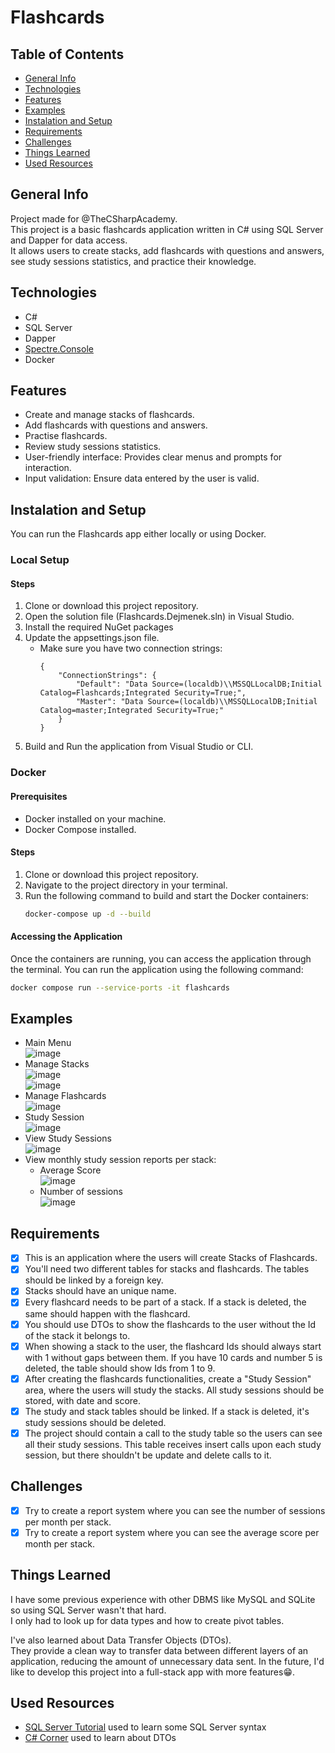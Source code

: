 ﻿# Flashcards

## Table of Contents
- [General Info](#general-info)
- [Technologies](#technologies)
- [Features](#features)
- [Examples](#examples)
- [Instalation and Setup](#instalation-and-setup)
- [Requirements](#requirements)
- [Challenges](#challenges)
- [Things Learned](#things-learned)
- [Used Resources](#used-resources)

## General Info
Project made for @TheCSharpAcademy.  
This project is a basic flashcards application written in C# using SQL Server and Dapper for data access.  
It allows users to create stacks, add flashcards with questions and answers, see study sessions statistics, and practice their knowledge.

## Technologies
- C#
- SQL Server
- Dapper
- [Spectre.Console](https://github.com/spectreconsole/spectre.console)
- Docker

## Features
- Create and manage stacks of flashcards.
- Add flashcards with questions and answers.
- Practise flashcards.
- Review study sessions statistics.
- User-friendly interface: Provides clear menus and prompts for interaction.
- Input validation: Ensure data entered by the user is valid.

## Instalation and Setup
You can run the Flashcards app either locally or using Docker.

### Local Setup
#### Steps
1. Clone or download this project repository.
2. Open the solution file (Flashcards.Dejmenek.sln) in Visual Studio.
3. Install the required NuGet packages
4. Update the appsettings.json file.
	- Make sure you have two connection strings:
		```
		{
			"ConnectionStrings": {
				"Default": "Data Source=(localdb)\\MSSQLLocalDB;Initial Catalog=Flashcards;Integrated Security=True;",
				"Master": "Data Source=(localdb)\\MSSQLLocalDB;Initial Catalog=master;Integrated Security=True;"
			}
		}
		```
5. Build and Run the application from Visual Studio or CLI.

### Docker

#### Prerequisites
- Docker installed on your machine.
- Docker Compose installed.

#### Steps
1. Clone or download this project repository.
2. Navigate to the project directory in your terminal.
3. Run the following command to build and start the Docker containers:
   ```bash
   docker-compose up -d --build
   ```

#### Accessing the Application
Once the containers are running, you can access the application through the terminal.
You can run the application using the following command:
```bash
docker compose run --service-ports -it flashcards
```

## Examples
- Main Menu  
![image](https://github.com/user-attachments/assets/7757b64f-a45c-4001-899d-5753178781a0)
- Manage Stacks  
![image](https://github.com/user-attachments/assets/446c9474-fab7-41dd-8e5e-fa1e78e7e0d0)  
![image](https://github.com/user-attachments/assets/a5be447b-28e6-4663-af36-cbd199ae8ff2)  
- Manage Flashcards  
![image](https://github.com/user-attachments/assets/cb7c62ac-3191-4061-870f-fb2a7d9ec245)  
- Study Session  
![image](https://github.com/user-attachments/assets/459497ca-21bb-45c5-b4cb-4c1dcab611e4)  
- View Study Sessions  
![image](https://github.com/user-attachments/assets/22e3de25-f6e3-4b16-8132-27b183eae03f)  
- View monthly study session reports per stack:
	- Average Score  
![image](https://github.com/user-attachments/assets/0bb9a83d-108a-43b4-895b-10ac0bb2426a)  
	- Number of sessions  
![image](https://github.com/user-attachments/assets/2079e36c-5288-4701-b76e-7f459995f102)

  
## Requirements
- [x] This is an application where the users will create Stacks of Flashcards.
- [x] You'll need two different tables for stacks and flashcards. The tables should be linked by a foreign key.
- [x] Stacks should have an unique name.
- [x] Every flashcard needs to be part of a stack. If a stack is deleted, the same should happen with the flashcard.
- [x] You should use DTOs to show the flashcards to the user without the Id of the stack it belongs to.
- [x] When showing a stack to the user, the flashcard Ids should always start with 1 without gaps between them. If you have 10 cards and number 5 is deleted, the table should show Ids from 1 to 9.
- [x] After creating the flashcards functionalities, create a "Study Session" area, where the users will study the stacks. All study sessions should be stored, with date and score.
- [x] The study and stack tables should be linked. If a stack is deleted, it's study sessions should be deleted.
- [x] The project should contain a call to the study table so the users can see all their study sessions. This table receives insert calls upon each study session, but there shouldn't be update and delete calls to it.

## Challenges
- [x] Try to create a report system where you can see the number of sessions per month per stack.
- [x] Try to create a report system where you can see the average score per month per stack.

## Things Learned
I have some previous experience with other DBMS like MySQL and SQLite so using SQL Server wasn't that hard.  
I only had to look up for data types and how to create pivot tables.

I've also learned about Data Transfer Objects (DTOs).  
They provide a clean way to transfer data between different layers of an application, reducing the amount of unnecessary data sent.
In the future, I'd like to develop this project into a full-stack app with more features😁.

## Used Resources
- [SQL Server Tutorial](https://www.sqlservertutorial.net) used to learn some SQL Server syntax
- [C# Corner](https://www.c-sharpcorner.com/article/data-transfer-objects-dtos-in-c-sharp/) used to learn about DTOs
